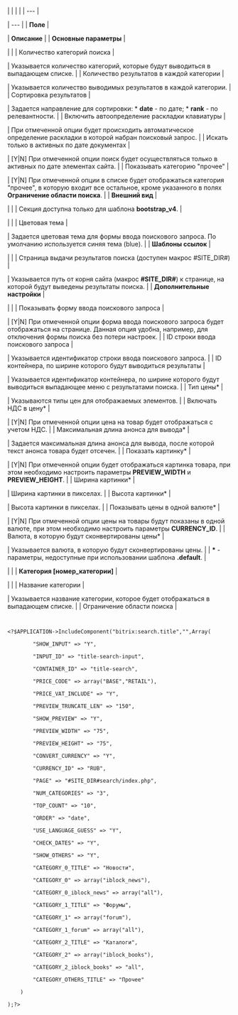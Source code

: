 |  |  |  |
| --- |

| --- |
| **Поле** |

| **Описание** |
| **Основные параметры** |

| |
| Количество категорий поиска |

| Указывается количество категорий, которые будут выводиться в выпадающем списке. |
| Количество результатов в каждой категории |

| Указывается количество выводимых результатов в каждой категории. |
| Сортировка результатов |

| Задается направление для сортировки:  * **date** - по дате; * **rank** - по релевантности. |
| Включить автоопределение раскладки клавиатуры |

| При отмеченной опции будет происходить автоматическое определение раскладки в которой набран поисковый запрос. |
| Искать только в активных по дате документах |

| [Y|N] При отмеченной опции поиск будет осуществляться только в активных по дате элементах сайта. |
| Показывать категорию "прочее" |

| [Y|N] При отмеченной опции в списке будет отображаться категория "прочее", в которую входит все остальное, кроме указанного в полях **Ограничение области поиска**. |
| **Внешний вид** |

| |
| Секция доступна только для шаблона **bootstrap\_v4**. |

| |
| Цветовая тема |

| Задается цветовая тема для формы ввода поискового запроса. По умолчанию используется синяя тема (blue). |
| **Шаблоны ссылок** |

| |
| Страница выдачи результатов поиска (доступен макрос #SITE\_DIR#) |

| Указывается путь от корня сайта (макрос **#SITE\_DIR#**) к странице, на которой будут выведены результаты поиска. |
| **Дополнительные настройки** |

| |
| Показывать форму ввода поискового запроса |

| [Y|N] При отмеченной опции форма ввода поискового запроса будет отображаться на странице. Данная опция удобна, например, для отключения формы поиска без потери настроек. |
| ID строки ввода поискового запроса |

| Указывается идентификатор строки ввода поискового запроса. |
| ID контейнера, по ширине которого будут выводиться результаты |

| Указывается идентификатор контейнера, по ширине которого будут выводиться выпадающее меню с результатами поиска. |
| Тип цены\* |

| Указываются типы цен для отображаемых элементов. |
| Включать НДС в цену\* |

| [Y|N] При отмеченной опции цена на товар будет отображаться с учетом НДС. |
| Максимальная длина анонса для вывода\* |

| Задается максимальная длина анонса для вывода, после которой текст анонса товара будет отсечен. |
| Показать картинку\* |

| [Y|N] При отмеченной опции будет отображаться картинка товара, при этом необходимо настроить параметры **PREVIEW\_WIDTH** и **PREVIEW\_HEIGHT**. |
| Ширина картинки\* |

| Ширина картинки в пикселах. |
| Высота картинки\* |

| Высота картинки в пикселах. |
| Показывать цены в одной валюте\* |

| [Y|N] При отмеченной опции цены на товары будут показаны в одной валюте, при этом необходимо настроить параметры **CURRENCY\_ID**. |
| Валюта, в которую будут сконвертированы цены\* |

| Указывается валюта, в которую будут сконвертированы цены. |
| **\*** - параметры, недоступные при использовании шаблона **.default**. |

| |
| **Категория [номер\_категории]** |

| |
| Название категории |

| Указывается название категории, которое будет отображаться в выпадающем списке. |
| Ограничение области поиска |

```


<?$APPLICATION->IncludeComponent("bitrix:search.title","",Array(

		"SHOW_INPUT" => "Y",

		"INPUT_ID" => "title-search-input",

		"CONTAINER_ID" => "title-search",

		"PRICE_CODE" => array("BASE","RETAIL"),

		"PRICE_VAT_INCLUDE" => "Y",

		"PREVIEW_TRUNCATE_LEN" => "150",

		"SHOW_PREVIEW" => "Y",

		"PREVIEW_WIDTH" => "75",

		"PREVIEW_HEIGHT" => "75",

		"CONVERT_CURRENCY" => "Y",

		"CURRENCY_ID" => "RUB",

		"PAGE" => "#SITE_DIR#search/index.php",

		"NUM_CATEGORIES" => "3",

		"TOP_COUNT" => "10",

		"ORDER" => "date",

		"USE_LANGUAGE_GUESS" => "Y",

		"CHECK_DATES" => "Y",

		"SHOW_OTHERS" => "Y",

		"CATEGORY_0_TITLE" => "Новости",

		"CATEGORY_0" => array("iblock_news"),

		"CATEGORY_0_iblock_news" => array("all"),

		"CATEGORY_1_TITLE" => "Форумы",

		"CATEGORY_1" => array("forum"),

		"CATEGORY_1_forum" => array("all"),

		"CATEGORY_2_TITLE" => "Каталоги",

		"CATEGORY_2" => array("iblock_books"),

		"CATEGORY_2_iblock_books" => "all",

		"CATEGORY_OTHERS_TITLE" => "Прочее"

	)

);?>


```